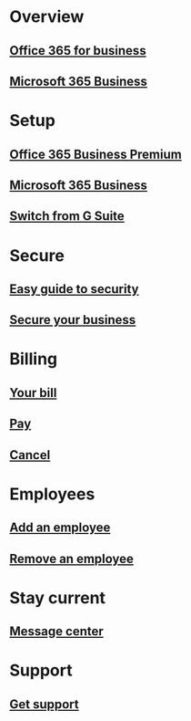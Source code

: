 # Overview 
## [Office 365 for business](https://support.office.com/article/4608c472-4532-44a0-ae0f-e7f0b12d2113)
## [Microsoft 365 Business](https://support.office.com/article/901e2522-c2cf-4b8c-894e-f482cda3347a)
# Setup
## [Office 365 Business Premium](https://support.office.com/article/26524a2c-1d65-48ab-8927-ae0b27370c62)
## [Microsoft 365 Business](https://support.office.com/article/38003e30-9d10-44cf-b596-f1b5f662bfa1)
## [Switch from G Suite](https://support.office.com/article/cff9f9fb-956e-4cb9-8b64-d7ebc1911123)
# Secure
## [Easy guide to security](build-your-small-business/security-guide.md)
## [Secure your business](../office365/admin/security-and-compliance/secure-your-business-data?toc=/office365/smallbusiness/toc.json&bc=/office365/smallbusiness/breadcrumb/toc.json)
# Billing
## [Your bill](../office365/admin/subscriptions-and-billing/view-your-bill-or-invoice?toc=/office365/smallbusiness/toc.json&bc=/office365/smallbusiness/breadcrumb/toc.json)
## [Pay](../office365/admin/subscriptions-and-billing/pay-for-your-subscription?toc=/office365/smallbusiness/toc.json&bc=/office365/smallbusiness/breadcrumb/toc.json)
## [Cancel](../office365/admin/subscriptions-and-billing/cancel-your-subscription?toc=/office365/smallbusiness/toc.json&bc=/office365/smallbusiness/breadcrumb/toc.json)
# Employees
## [Add an employee](../office365/admin/add-users/add-new-employee?toc=/office365/smallbusiness/toc.json&bc=/office365/smallbusiness/breadcrumb/toc.json)
## [Remove an employee](..office365/admin/add-users/remove-former-employee?toc=/office365/smallbusiness/toc.json&bc=/office365/smallbusiness/breadcrumb/toc.json) 
# Stay current
## [Message center](../office365/admin/manage/message-center?toc=/office365/smallbusiness/toc.json&bc=/office365/smallbusiness/breadcrumb/toc.json)
# Support
## [Get support](../office365/admin/contact-support-for-business-products?toc=/office365/smallbusiness/toc.json&bc=/office365/smallbusiness/breadcrumb/toc.json)
